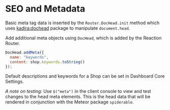 # SEO and Metadata

Basic meta tag data is inserted by the `Router.DocHead.init` method which uses [kadira:dochead](https://github.com/kadirahq/meteor-dochead) package to manipulate `document.head`.

Add additional meta objects using `DocHead`, which is added by the Reaction Router.

```js
DocHead.addMeta({
  name: "keywords",
  content: shop.keywords.toString()
});
```

Default descriptions and keywords for a Shop can be set in Dashboard Core Settings.

*A note on testing:* Use `$("meta")` in the client console to view and test changes to the head meta elements. This is the head data that will be rendered in conjunction with the Meteor package `spiderable`.
